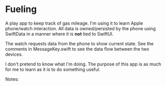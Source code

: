 # Fueling

A play app to keep track of gas mileage.  I'm using it to learn Apple
phone/watch interaction. All data is owned/persisted by the phone using
SwiftData in a manner where it is **not** tied to SwiftUI.

The watch requests data from the phone to show current state. See the comments
in MessageKey.swift to see the data flow between the two devices.

I don't pretend to know what I'm doing.  The purpose of this app is as much
for me to learn as it is to do something useful.

Notes:

